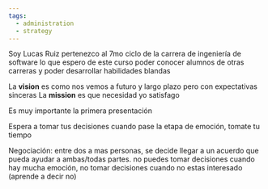 ```yaml
---
tags:
  - administration
  - strategy
---
```

Soy Lucas Ruiz
pertenezco al 7mo ciclo de la carrera de ingeniería de software
lo que espero de este curso poder conocer alumnos de otras carreras y poder desarrollar habilidades blandas

La **vision** es como nos vemos a futuro y largo plazo pero con expectativas sinceras
La **mission** es que necesidad yo satisfago

Es muy importante la primera presentación

Espera a tomar tus decisiones cuando pase la etapa de emoción, tomate tu tiempo

Negociación: entre dos a mas personas, se decide llegar a un acuerdo que pueda ayudar a ambas/todas partes. no puedes tomar decisiones cuando hay mucha emoción, no tomar decisiones cuando no estas interesado (aprende a decir no)